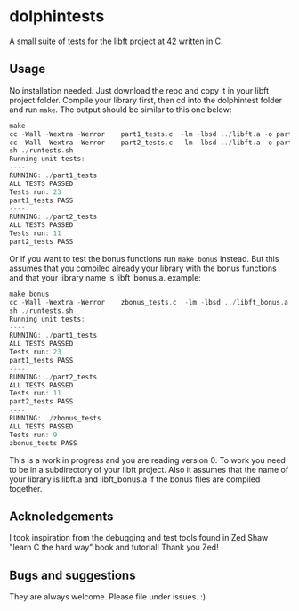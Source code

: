# dolphintests
A small suite of tests for the libft project at 42 written in C.

## Usage
No installation needed. 
Just download the repo and copy it in your libft project folder. Compile your library first, 
then cd into the dolphintest folder and run `make`. The output should be similar to this one below:

```c
make      
cc -Wall -Wextra -Werror    part1_tests.c  -lm -lbsd ../libft.a -o part1_tests
cc -Wall -Wextra -Werror    part2_tests.c  -lm -lbsd ../libft.a -o part2_tests
sh ./runtests.sh
Running unit tests:
----
RUNNING: ./part1_tests
ALL TESTS PASSED
Tests run: 23
part1_tests PASS
----
RUNNING: ./part2_tests
ALL TESTS PASSED
Tests run: 11
part2_tests PASS
```
Or if you want to test the bonus functions run `make bonus` instead. But this assumes that you compiled already 
your library with the bonus functions and that your library name is libft_bonus.a.
example:
```c
make bonus
cc -Wall -Wextra -Werror    zbonus_tests.c  -lm -lbsd ../libft_bonus.a -o zbonus_tests
sh ./runtests.sh
Running unit tests:
----
RUNNING: ./part1_tests
ALL TESTS PASSED
Tests run: 23
part1_tests PASS
----
RUNNING: ./part2_tests
ALL TESTS PASSED
Tests run: 11
part2_tests PASS
----
RUNNING: ./zbonus_tests
ALL TESTS PASSED
Tests run: 9
zbonus_tests PASS
```

This is a work in progress and you are reading version 0. To work you need to be in a subdirectory of your libft project.
Also it assumes that the name of your library is libft.a and libft_bonus.a if the bonus files are compiled together.

## Acknoledgements
I took inspiration from the debugging and test tools found in Zed Shaw "learn C the hard way" book and tutorial! Thank you Zed!

## Bugs and suggestions
They are always welcome. Please file under issues. :)

